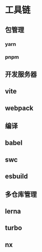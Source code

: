 # 工具链

## 包管理

### yarn

### pnpm


## 开发服务器

## vite

## webpack


## 编译

## babel

## swc

## esbuild

## 多仓库管理

## lerna

## turbo

## nx
